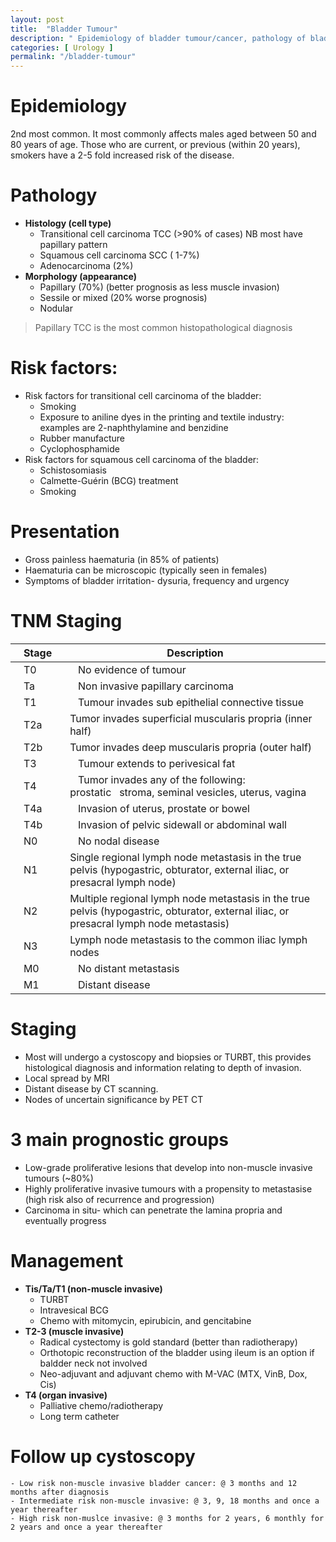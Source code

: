 ```yaml
---
layout: post
title:  "Bladder Tumour"
description: " Epidemiology of bladder tumour/cancer, pathology of bladder tumour, Risk factors for bladder tumour, presentation of bladder tumour, TNM staging for bladder tumour, Investigations for bladder tumour, Prognostic grouping of bladder tumour, Management of bladder tumour in the UK according to the NICE guideline and follow-up cystoscopy for bladder tumour in the UK "
categories: [ Urology ]
permalink: "/bladder-tumour"
---
```


# Epidemiology
2nd most common. It most commonly affects males aged between 50 and 80 years of age. Those who are current, or previous (within 20 years), smokers have a 2-5 fold increased risk of the disease.   

# Pathology
- **Histology (cell type)**
    - Transitional cell carcinoma TCC (>90% of cases) NB most have papillary pattern
    - Squamous cell carcinoma SCC ( 1-7%)
    - Adenocarcinoma (2%)
- **Morphology (appearance)**
    - Papillary (70%) (better prognosis as less muscle invasion)
    - Sessile or mixed (20% worse prognosis)
    - Nodular
> Papillary TCC is the most common histopathological diagnosis

# Risk factors:
- Risk factors for transitional cell carcinoma of the bladder:
    - Smoking
    - Exposure to aniline dyes in the printing and textile industry: examples are 2-naphthylamine and benzidine
    - Rubber manufacture
    - Cyclophosphamide
- Risk factors for squamous cell carcinoma of the bladder:
    - Schistosomiasis
    - Calmette-Guérin (BCG) treatment
    - Smoking

# Presentation
- Gross painless haematuria (in 85% of patients)
- Haematuria can be microscopic (typically seen in females)
- Symptoms of bladder irritation- dysuria, frequency and urgency

# TNM Staging

<table class="table table-striped">
<thead>
  <tr>
    <th>&nbsp;&nbsp;&nbsp;Stage&nbsp;&nbsp;&nbsp;</th>
    <th>&nbsp;&nbsp;&nbsp;Description&nbsp;&nbsp;&nbsp;</th>
  </tr>
</thead>
<tbody>
  <tr>
    <td>&nbsp;&nbsp;&nbsp;T0&nbsp;&nbsp;&nbsp;</td>
    <td>&nbsp;&nbsp;&nbsp;No evidence of tumour&nbsp;&nbsp;&nbsp;</td>
  </tr>
  <tr>
    <td>&nbsp;&nbsp;&nbsp;Ta&nbsp;&nbsp;&nbsp;</td>
    <td>&nbsp;&nbsp;&nbsp;Non invasive papillary carcinoma&nbsp;&nbsp;&nbsp;</td>
  </tr>
  <tr>
    <td>&nbsp;&nbsp;&nbsp;T1&nbsp;&nbsp;&nbsp;</td>
    <td>&nbsp;&nbsp;&nbsp;Tumour invades sub epithelial connective tissue&nbsp;&nbsp;&nbsp;</td>
  </tr>
  <tr>
    <td>&nbsp;&nbsp;&nbsp;T2a&nbsp;&nbsp;&nbsp;</td>
    <td>   Tumor invades superficial muscularis propria (inner half)   </td>
  </tr>
  <tr>
    <td>&nbsp;&nbsp;&nbsp;T2b&nbsp;&nbsp;&nbsp;</td>
    <td>   Tumor invades deep muscularis propria (outer half)   </td>
  </tr>
  <tr>
    <td>&nbsp;&nbsp;&nbsp;T3&nbsp;&nbsp;&nbsp;</td>
    <td>&nbsp;&nbsp;&nbsp;Tumour extends to perivesical fat&nbsp;&nbsp;&nbsp;</td>
  </tr>
  <tr>
    <td>&nbsp;&nbsp;&nbsp;T4&nbsp;&nbsp;&nbsp;</td>
    <td>&nbsp;&nbsp;&nbsp;Tumor invades any of the following: prostatic&nbsp;&nbsp;&nbsp;stroma, seminal vesicles, uterus, vagina&nbsp;&nbsp;&nbsp;</td>
  </tr>
  <tr>
    <td>&nbsp;&nbsp;&nbsp;T4a&nbsp;&nbsp;&nbsp;</td>
    <td>&nbsp;&nbsp;&nbsp;Invasion of uterus, prostate or bowel&nbsp;&nbsp;&nbsp;</td>
  </tr>
  <tr>
    <td>&nbsp;&nbsp;&nbsp;T4b&nbsp;&nbsp;&nbsp;</td>
    <td>&nbsp;&nbsp;&nbsp;Invasion of pelvic sidewall or abdominal wall&nbsp;&nbsp;&nbsp;</td>
  </tr>
  <tr>
    <td>&nbsp;&nbsp;&nbsp;N0&nbsp;&nbsp;&nbsp;</td>
    <td>&nbsp;&nbsp;&nbsp;No nodal disease&nbsp;&nbsp;&nbsp;</td>
  </tr>
  <tr>
    <td>&nbsp;&nbsp;&nbsp;N1&nbsp;&nbsp;&nbsp;</td>
    <td>   Single regional lymph node metastasis in the true pelvis (hypogastric, obturator, external iliac, or presacral lymph node)   </td>
  </tr>
  <tr>
    <td>&nbsp;&nbsp;&nbsp;N2&nbsp;&nbsp;&nbsp;</td>
    <td>   Multiple regional lymph node metastasis in the true pelvis (hypogastric, obturator, external iliac, or presacral lymph node metastasis)   </td>
  </tr>
  <tr>
    <td>&nbsp;&nbsp;&nbsp;N3&nbsp;&nbsp;&nbsp;</td>
    <td>   Lymph node metastasis to the common iliac lymph nodes   </td>
  </tr>
  <tr>
    <td>&nbsp;&nbsp;&nbsp;M0&nbsp;&nbsp;&nbsp;</td>
    <td>&nbsp;&nbsp;&nbsp;No distant metastasis&nbsp;&nbsp;&nbsp;</td>
  </tr>
  <tr>
    <td>&nbsp;&nbsp;&nbsp;M1&nbsp;&nbsp;&nbsp;</td>
    <td>&nbsp;&nbsp;&nbsp;Distant disease&nbsp;&nbsp;&nbsp;</td>
  </tr>
</tbody>
</table>

# Staging
- Most will undergo a cystoscopy and biopsies or TURBT, this provides histological diagnosis and information relating to depth of invasion.
- Local spread by MRI
- Distant disease by CT scanning.
- Nodes of uncertain significance by PET CT

# 3 main prognostic groups
- Low-grade proliferative lesions that develop into non-muscle invasive tumours (~80%)
- Highly proliferative invasive tumours with a propensity to metastasise (high risk also of recurrence and progression)
- Carcinoma in situ- which can penetrate the lamina propria and eventually progress

# Management
- **Tis/Ta/T1 (non-muscle invasive)**
    - TURBT
    - Intravesical BCG
    - Chemo with mitomycin, epirubicin, and gencitabine
- **T2-3 (muscle invasive)**
    - Radical cystectomy is gold standard (better than radiotherapy)
    - Orthotopic reconstruction of the bladder using ileum is an option if baldder neck not involved
    - Neo-adjuvant and adjuvant chemo with M-VAC (MTX, VinB, Dox, Cis)
- **T4 (organ invasive)**
    - Palliative chemo/radiotherapy
    - Long term catheter

# Follow up cystoscopy
    - Low risk non-muscle invasive bladder cancer: @ 3 months and 12 months after diagnosis
    - Intermediate risk non-muscle invasive: @ 3, 9, 18 months and once a year thereafter
    - High risk non-muslce invasive: @ 3 months for 2 years, 6 monthly for 2 years and once a year thereafter